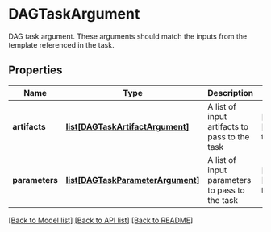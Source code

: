 # DAGTaskArgument

DAG task argument.  These arguments should match the inputs from the template referenced in the task.
## Properties
Name | Type | Description | Notes
------------ | ------------- | ------------- | -------------
**artifacts** | [**list[DAGTaskArtifactArgument]**](DAGTaskArtifactArgument.md) | A list of input artifacts to pass to the task | [optional] [default to []]
**parameters** | [**list[DAGTaskParameterArgument]**](DAGTaskParameterArgument.md) | A list of input parameters to pass to the task | [optional] [default to []]

[[Back to Model list]](../README.md#documentation-for-models) [[Back to API list]](../README.md#documentation-for-api-endpoints) [[Back to README]](../README.md)


